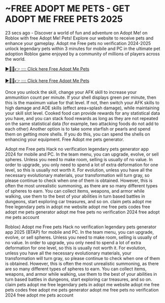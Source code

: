 # ~FREE ADOPT ME PETS - GET ADOPT ME FREE PETS 2025 

23 secs ago - Discover a world of fun and adventure on Adopt Me! on Roblox with free Adopt Me! Pets! Explore our website to receive pets and enhance your gameplay. Adopt me Free pets no verification 2024-2025 unlock legendary pets within 3 minutes for mobile and PC in the ultimate pet adoption Roblox game enjoyed by a community of millions of players across the world.

[ ►🔴✅👉 :::: Click here Free Adopt Me Pets](https://t.co/1CRPYeD6Cn)

[ ►🔴✅👉 :::: Click here Free Adopt Me Pets](https://t.co/1CRPYeD6Cn)

Once you unlock the skill, change your AFK skill to increase your ammunition count per minute. If your shell displays green per minute, then this is the maximum value for that level. If not, then switch your AFK skills to high damage and AOE skills (effect area=splash damage), while maintaining your skill slot level. Cooked food can provide rewards for any statistical data you have, and you can stack food rewards as long as they are not repeated on the same statistical data (for example, two attacking foods do not add to each other) Another option is to take some starfish or pearls and spend them on getting more shells. If you do this, you can spend the shells on enhancing your equipment. Free Adopt me pets generator.

Adopt me Free pets Hack no verification legendary pets generator app 2024 for mobile and PC. In the team menu, you can upgrade, evolve, or sell spheres. Unless you need to make room, selling is usually of no value. In order to upgrade, you only need to spend a lot of extra deformation for one level, so this is usually not worth it. For evolution, unless you have all the necessary evolutionary materials, your transformation will turn gray, so please continue to check when one of them is obtained. However, this is often the most unrealistic summoning, as there are so many different types of spheres to earn. You can collect items, weapons, and armor while walking, use them to the best of your abilities in turn based battles in dungeons, start exploring car treasures, and so on. claim pets adopt me free legendary pets in adopt me website adopt me free pets codes free adopt me pets generator adopt me free pets no verification 2024 free adopt me pets account

Roblox) Adopt me Free pets Hack no verification legendary pets generator app 2025 {BTAP} for mobile and PC. In the team menu, you can upgrade, evolve, or sell spheres. Unless you need to make room, selling is usually of no value. In order to upgrade, you only need to spend a lot of extra deformation for one level, so this is usually not worth it. For evolution, unless you have all the necessary evolutionary materials, your transformation will turn gray, so please continue to check when one of them is obtained. However, this is often the most unrealistic summoning, as there are so many different types of spheres to earn. You can collect items, weapons, and armor while walking, use them to the best of your abilities in turn based battles in dungeons, start exploring car treasures, and so on. claim pets adopt me free legendary pets in adopt me website adopt me free pets codes free adopt me pets generator adopt me free pets no verification 2024 free adopt me pets account
